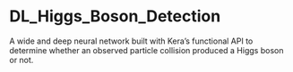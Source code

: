 # DL_Higgs_Boson_Detection

A wide and deep neural network built with Kera’s functional API to determine whether an observed particle collision produced a Higgs boson or not.
